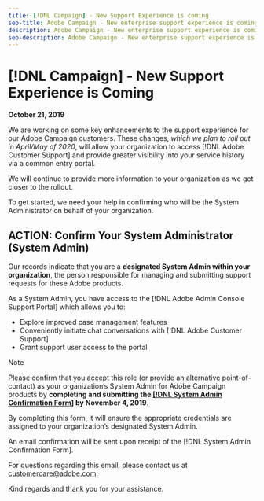 ```yaml
---
title: [!DNL Campaign] - New Support Experience is coming
seo-title: Adobe Campaign - New enterprise support experience is coming
description: Adobe Campaign - New enterprise support experience is coming
seo-description: Adobe Campaign - New enterprise support experience is coming
---
```


# [!DNL Campaign] - New Support Experience is Coming

**October 21, 2019**

We are working on some key enhancements to the support experience for our Adobe Campaign customers. These changes, *which we plan to roll out in April/May of 2020*, will allow your organization to access [!DNL Adobe Customer Support] and provide greater visibility into your service history via a common entry portal.  

We will continue to provide more information to your organization as we get closer to the rollout.  

To get started, we need your help in confirming who will be the System Administrator on behalf of your organization. 

## ACTION: Confirm Your System Administrator (System Admin) 

Our records indicate that you are a **designated System Admin within your organization**, the person responsible for managing and submitting support requests for these Adobe products.  

As a System Admin, you have access to the [!DNL Adobe Admin Console Support Portal] which allows you to: 

* Explore improved case management features 
* Conveniently initiate chat conversations with [!DNL Adobe Customer Support] 
* Grant support user access to the portal 

>[!NOTE]
>
>Please confirm that you accept this role (or provide an alternative point-of-contact) as your organization’s System Admin for Adobe Campaign products by **completing and submitting the [[!DNL System Admin Confirmation Form]](https://adobe.allegiancetech.com/cgi-bin/qwebcorporate.dll?idx=SSSVH6) by November 4, 2019**.
>
>By completing this form, it will ensure the appropriate credentials are assigned to your organization’s designated System Admin.  

An email confirmation will be sent upon receipt of the [!DNL System Admin Confirmation Form].  

For questions regarding this email, please contact us at customercare@adobe.com. 

Kind regards and thank you for your assistance. 

